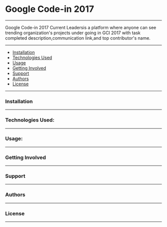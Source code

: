 # Google Code-in 2017

***
Google Code-in 2017 Current Leadersis a platform where anyone can see trending organization's projects under going in GCI 2017 with task completed description,communication link,and top contributor's name.
***

 * [Installation]()
 * [Technologies Used]()
 * [Usage]()
 * [Getting Involved]()
 * [Support]()
 * [Authors]()
 * [License]()

***

### Installation

***

### Technologies Used:

***

### Usage:

***

### Getting Involved

***

### Support

***

### Authors

***

### License

***



 